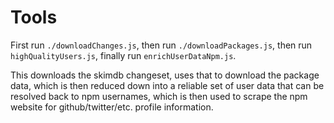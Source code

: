 # Tools

First run `./downloadChanges.js`, then run `./downloadPackages.js`, then run `highQualityUsers.js`, finally run `enrichUserDataNpm.js`.

This downloads the skimdb changeset, uses that to download the package data, which is then reduced down into a reliable set of user data that can be resolved back to npm usernames, which is then used to scrape the npm website for github/twitter/etc. profile information.
